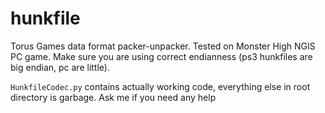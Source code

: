 # hunkfile
Torus Games data format packer-unpacker. Tested on Monster High NGIS PC game. Make sure you are using correct endianness (ps3 hunkfiles are big endian, pc are little). 

`HunkfileCodec.py` contains actually working code, everything else in root directory is garbage.
Ask me if you need any help
